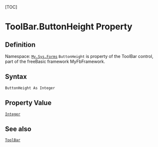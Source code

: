 [TOC]
# ToolBar.ButtonHeight Property

## Definition
Namespace: [`My.Sys.Forms`](My.Sys.Forms.md)
`ButtonHeight` is property of the ToolBar control, part of the freeBasic framework MyFbFramework.
## Syntax
```freeBasic
ButtonHeight As Integer
```
## Property Value
[`Integer`]("https://www.freebasic.net/wiki/KeyPgInteger")
## See also
[`ToolBar`](ToolBar.md)
